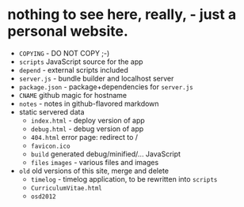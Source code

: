 # nothing to see here, really, - just a personal website.

- `COPYING` - DO NOT COPY ;-)
- `scripts` JavaScript source for the app
- `depend` - external scripts included
- `server.js` - bundle builder and localhost server
- `package.json` - package+dependencies for `server.js`
- `CNAME` github magic for hostname
- `notes` - notes in github-flavored markdown
- static servered data
    - `index.html` - deploy version of app
    - `debug.html` - debug version of app
    - `404.html` error page: redirect to /
    - `favicon.ico` 
    - `build` generated debug/minified/... JavaScript
    - `files` `images` - various files and images
- `old` old versions of this site, merge and delete
    - `timelog` - timelog application, to be rewritten into `scripts`
    - `CurriculumVitae.html` 
    - `osd2012` 
